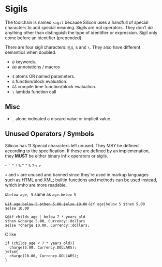 # Sigils

The toolchain is named `sigil` because Silicon uses a handfull of special characters to add special meaning. Sigils are not operators. They don't _do_ anything other than distinguish the type of identifier or expression. Sigil only come before an identifier (prepended).

There are four sigil characters: `@`,`$`, `&` and `\`. They also have different semantics when doubled.

- `@` keywords.
- `@@` annotations / macros


<!-- // I swapped these. good? -->
- `$` atoms OR named parameters.
- `&` function/block evaluation.
- `&&` compile time function/block evaluation.
- `\` lambda function call 

## Misc

- `_` alone indicated a discard value or implicit value.

## Unused Operators / Symbols

Silicon has 11 Special characters left unused. They _MAY_ be defined according to the specification. If these are defined by an implemenation, they __MUST__ be either binary infix operators or sigils.

`~`
``` ` ```
`"`
`!`
`%`
`^`
`^`
`%`
`?`
`<`
`>`

`<` and `>` are unused and banned since they're used in markup languages such as HTML and XML; builtin functions and methods can be used instead, which imho are more readable.

`&below age, 5` same as `age.below 5`

~~`&if age.below 5 $then 5.00 $else 10.00`~~
`&if age|below 5 $then 5.00 $else 10.00`

```silicon
&@if childs_age | below 7 * years_old
$then &charge 5.00, Currency::dollars 
$else *charge 10.00, Currency::dollars;
 ```

C like
```silicon
if (childs_age < 7 * years_old){
  charge(5.00, Currency.DOLLARS);
}else{
  charge(10.00, Currency.DOLLARS);
}
 ```